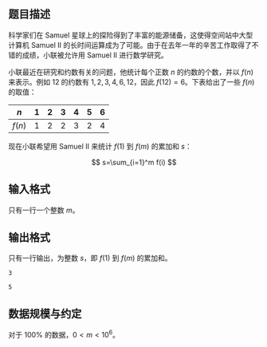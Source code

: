 ## 题目描述

科学家们在 Samuel 星球上的探险得到了丰富的能源储备，这使得空间站中大型计算机 Samuel II 的长时间运算成为了可能。由于在去年一年的辛苦工作取得了不错的成绩，小联被允许用 Samuel II 进行数学研究。

小联最近在研究和约数有关的问题，他统计每个正数 $n$ 的约数的个数，并以 $f(n)$ 来表示。例如 $12$ 的约数有 $1,2,3,4,6,12$，因此 $f(12)=6$。下表给出了一些 $f(n)$ 的取值：

| $n$    | $1$ | $2$ | $3$ | $4$ | $5$ | $6$ |
| -------- | ----- | ----- | ----- | ----- | ----- | ----- |
| $f(n)$ | $1$ | $2$ | $2$ | $3$ | $2$ | $4$ |

现在小联希望用 Samuel II 来统计 $f(1)$ 到 $f(m)$ 的累加和 $s$：

$$
s=\sum_{i=1}^m f(i)
$$

## 输入格式

只有一行一个整数 $m$。

## 输出格式

只有一行输出，为整数 $s$，即 $f(1)$ 到 $f(m)$ 的累加和。

```input1
3
```

```output1
5
```

## 数据规模与约定

对于 $100\%$ 的数据，$0 < m < 10^6$。

